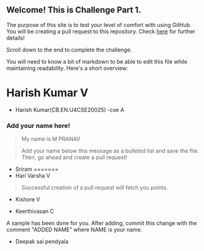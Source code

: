 ## Welcome! This is Challenge Part 1. 


The purpose of this site is to test your level of comfort with using GitHub. You will be creating a pull request to this repository. Check [here](https://github.com/cyberwizard1001/workshop-practise/tree/main/GitHub/CONTEST.md) for further details!

Scroll down to the end to complete the challenge.

You will need to know a bit of markdown to be able to edit this file while maintaining readability. Here's a short overview: 


# Harish Kumar V

- Harish Kumar(CB.EN.U4CSE20025)
-cse A




### Add your name here!
> My name is M PRANAV

> Add your name below this message as a bulleted list and save the file. Then, go ahead and create a pull request!


- Sriram
=======
- Hari Varsha V


> Successful creation of a pull request will fetch you points.

- Kishore V

- Keerthivasan C
 
A sample has been done for you. After adding, commit this change with the comment "ADDED NAME" where NAME is your name. 

- Deepak sai pendyala


